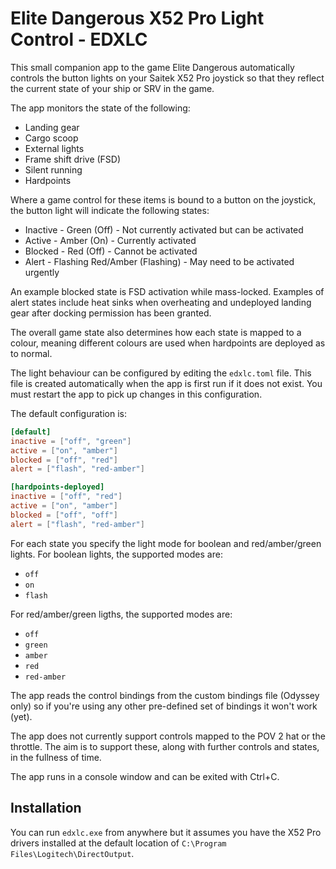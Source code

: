 # Elite Dangerous X52 Pro Light Control - EDXLC

This small companion app to the game Elite Dangerous automatically controls the
button lights on your Saitek X52 Pro joystick so that they reflect the current
state of your ship or SRV in the game.

The app monitors the state of the following:

- Landing gear
- Cargo scoop
- External lights
- Frame shift drive (FSD)
- Silent running
- Hardpoints

Where a game control for these items is bound to a button on the joystick, the
button light will indicate the following states:

- Inactive - Green (Off) - Not currently activated but can be activated
- Active - Amber (On) - Currently activated
- Blocked - Red (Off) - Cannot be activated
- Alert - Flashing Red/Amber (Flashing) - May need to be activated urgently

An example blocked state is FSD activation while mass-locked. Examples of alert
states include heat sinks when overheating and undeployed landing gear after
docking permission has been granted.

The overall game state also determines how each state is mapped to a colour,
meaning different colours are used when hardpoints are deployed as to normal.

The light behaviour can be configured by editing the `edxlc.toml` file. This
file is created automatically when the app is first run if it does not exist.
You must restart the app to pick up changes in this configuration.

The default configuration is:

```toml
[default]
inactive = ["off", "green"]
active = ["on", "amber"]
blocked = ["off", "red"]
alert = ["flash", "red-amber"]

[hardpoints-deployed]
inactive = ["off", "red"]
active = ["on", "amber"]
blocked = ["off", "off"]
alert = ["flash", "red-amber"]
```

For each state you specify the light mode for boolean and red/amber/green
lights. For boolean lights, the supported modes are:

- `off`
- `on`
- `flash`

For red/amber/green ligths, the supported modes are:

- `off`
- `green`
- `amber`
- `red`
- `red-amber`

The app reads the control bindings from the custom bindings file (Odyssey only)
so if you're using any other pre-defined set of bindings it won't work (yet).

The app does not currently support controls mapped to the POV 2 hat or the
throttle. The aim is to support these, along with further controls and states,
in the fullness of time.

The app runs in a console window and can be exited with Ctrl+C.

## Installation

You can run `edxlc.exe` from anywhere but it assumes you have the X52 Pro
drivers installed at the default location of
`C:\Program Files\Logitech\DirectOutput`.